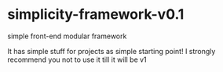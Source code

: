 # simplicity-framework-v0.1
simple front-end modular framework

It has simple stuff for projects as simple starting point!
I strongly recommend you not to use it till it will be v1
